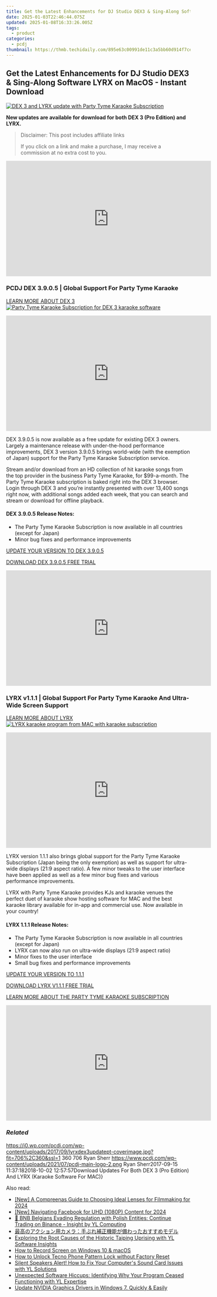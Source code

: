 ```yaml
---
title: Get the Latest Enhancements for DJ Studio DEX3 & Sing-Along Software LYRX on MacOS - Instant Download
date: 2025-01-03T22:46:44.075Z
updated: 2025-01-08T16:33:26.005Z
tags:
  - product
categories:
  - pcdj
thumbnail: https://thmb.techidaily.com/895e63c00991de11c3a5bb60d914f7ce63bcb7f1c27750a5c3c9cc5c0ae68538.jpg
---
```


## Get the Latest Enhancements for DJ Studio DEX3 & Sing-Along Software LYRX on MacOS - Instant Download

[![DEX 3 and LYRX update with Party Tyme Karaoke Subscription](https://i0.wp.com/pcdj.com/wp-content/uploads/2017/09/lyrxdex3updatept-coverimage.jpg?resize=706%2C321&ssl=1)](https://i0.wp.com/pcdj.com/wp-content/uploads/2017/09/lyrxdex3updatept-coverimage.jpg?fit=706%2C360&ssl=1 "DEX 3 and LYRX update with Party Tyme Karaoke Subscription")

**New updates are available for download for both DEX 3 (Pro Edition) and LYRX.**

>  Disclaimer: This post includes affiliate links
>
>  If you click on a link and make a purchase, I may receive a commission at no extra cost to you.
>

<!-- affiliate ads begin -->
<iframe width="560" height="315" src="https://www.youtube.com/embed/MHafwnWSEQk?si=rejNVNpJZH2SqNLy" title="YouTube video player" frameborder="0" allow="accelerometer; autoplay; clipboard-write; encrypted-media; gyroscope; picture-in-picture; web-share" referrerpolicy="strict-origin-when-cross-origin" allowfullscreen></iframe>
<!-- affiliate ads end -->

### PCDJ DEX 3.9.0.5 | Global Support For Party Tyme Karaoke

[LEARN MORE ABOUT DEX 3 ![Party Tyme Karaoke Subscription for DEX 3 karaoke software](https://i1.wp.com/pcdj.com/wp-content/uploads/2017/07/DEX3-PartyTyme.jpg?fit=300%2C169&ssl=1 "Party Tyme Karaoke Subscription for DEX 3 karaoke software")](https://tools.techidaily.com/pcdj/products/)

<!-- affiliate ads begin -->
<iframe width="560" height="315" src="https://www.youtube.com/embed/-Bov2KfWQ_Y?si=MnVczisgeJ-sGW2r" title="YouTube video player" frameborder="0" allow="accelerometer; autoplay; clipboard-write; encrypted-media; gyroscope; picture-in-picture; web-share" referrerpolicy="strict-origin-when-cross-origin" allowfullscreen></iframe>
<!-- affiliate ads end -->

DEX 3.9.0.5 is now available as a free update for existing DEX 3 owners. Largely a maintenance release with under-the-hood performance improvements, DEX 3 version 3.9.0.5 brings world-wide (with the exemption of Japan) support for the Party Tyme Karaoke Subscription service.

Stream and/or download from an HD collection of hit karaoke songs from the top provider in the business Party Tyme Karaoke, for $99-a-month. The Party Tyme Karaoke subscription is baked right into the DEX 3 browser. Login through DEX 3 and you’re instantly presented with over 13,400 songs right now, with additional songs added each week, that you can search and stream or download for offline playback.

#### DEX 3.9.0.5 Release Notes:

* The Party Tyme Karaoke Subscription is now available in all countries (except for Japan)
* Minor bug fixes and performance improvements

[UPDATE YOUR VERSION TO DEX 3.9.0.5](https://tools.techidaily.com/pcdj/products/)

[DOWNLOAD DEX 3.9.0.5 FREE TRIAL](https://tools.techidaily.com/pcdj/products/)

<!-- affiliate ads begin -->
<iframe width="560" height="315" src="https://www.youtube.com/embed/ZLb1ViO4WR8?si=g_aiHGNCd7eAvmDM" title="YouTube video player" frameborder="0" allow="accelerometer; autoplay; clipboard-write; encrypted-media; gyroscope; picture-in-picture; web-share" referrerpolicy="strict-origin-when-cross-origin" allowfullscreen></iframe>
<!-- affiliate ads end -->

### LYRX v1.1.1 | Global Support For Party Tyme Karaoke And Ultra-Wide Screen Support

[LEARN MORE ABOUT LYRX ![LYRX karaoke program from MAC with karaoke subscription](https://i0.wp.com/pcdj.com/wp-content/uploads/2017/08/LYRX11_screenshot1.png?fit=300%2C188&ssl=1 "LYRX karaoke program from MAC with karaoke subscription")](http://www.lyrxkaraoke.com)

<!-- affiliate ads begin -->
<iframe width="560" height="315" src="https://www.youtube.com/embed/gkdZ3A1mock?si=2zeR5GtTU2VujM_w" title="YouTube video player" frameborder="0" allow="accelerometer; autoplay; clipboard-write; encrypted-media; gyroscope; picture-in-picture; web-share" referrerpolicy="strict-origin-when-cross-origin" allowfullscreen></iframe>
<!-- affiliate ads end -->

LYRX version 1.1.1 also brings global support for the Party Tyme Karaoke Subscription (Japan being the only exemption) as well as support for ultra-wide displays (21:9 aspect ratio). A few minor tweaks to the user interface have been applied as well as a few minor bug fixes and various performance improvements.

LYRX with Party Tyme Karaoke provides KJs and karaoke venues the perfect duet of karaoke show hosting software for MAC and the best karaoke library available for in-app and commercial use. Now available in your country!

#### LYRX 1.1.1 Release Notes:

* The Party Tyme Karaoke Subscription is now available in all countries (except for Japan)
* LYRX can now also run on ultra-wide displays (21:9 aspect ratio)
* Minor fixes to the user interface
* Small bug fixes and performance improvements

[UPDATE YOUR VERSION TO 1.1.1](https://tools.techidaily.com/pcdj/products/)

[DOWNLOAD LYRX V1.1.1 FREE TRIAL](http://lyrxkaraoke.com/free-trial-2/)

[LEARN MORE ABOUT THE PARTY TYME KARAOKE SUBSCRIPTION](https://tools.techidaily.com/pcdj/products/)

<!-- affiliate ads begin -->
<iframe width="560" height="315" src="https://www.youtube.com/embed/Wy0uYNNdMDM?si=5ir7EHlr0CkpcYOT" title="YouTube video player" frameborder="0" allow="accelerometer; autoplay; clipboard-write; encrypted-media; gyroscope; picture-in-picture; web-share" referrerpolicy="strict-origin-when-cross-origin" allowfullscreen></iframe>
<!-- affiliate ads end -->

### _Related_

https://i0.wp.com/pcdj.com/wp-content/uploads/2017/09/lyrxdex3updatept-coverimage.jpg?fit=706%2C360&ssl=1 360 706 Ryan Sherr https://www.pcdj.com/wp-content/uploads/2021/07/pcdj-main-logo-2.png Ryan Sherr2017-09-15 11:37:182018-10-02 12:57:57Download Updates For Both DEX 3 (Pro Edition) And LYRX (Karaoke Software For MAC)}

<ins class="adsbygoogle"
     style="display:block"
     data-ad-format="autorelaxed"
     data-ad-client="ca-pub-7571918770474297"
     data-ad-slot="1223367746"></ins>

<ins class="adsbygoogle"
     style="display:block"
     data-ad-client="ca-pub-7571918770474297"
     data-ad-slot="8358498916"
     data-ad-format="auto"
     data-full-width-responsive="true"></ins>

<span class="atpl-alsoreadstyle">Also read:</span>
<div><ul>
<li><a href="https://facebook-video-footage.techidaily.com/new-a-compreenas-guide-to-choosing-ideal-lenses-for-filmmaking-for-2024/"><u>[New] A Compreenas Guide to Choosing Ideal Lenses for Filmmaking for 2024</u></a></li>
<li><a href="https://facebook-video-content.techidaily.com/new-navigating-facebook-for-uhd-1080p-content-for-2024/"><u>[New] Navigating Facebook for UHD (1080P) Content for 2024</u></a></li>
<li><a href="https://win-hot.techidaily.com/bnb-belgians-evading-regulation-with-polish-entities-continue-trading-on-binance-insight-by-yl-computing/"><u>🚨 BNB Belgians Evading Regulation with Polish Entities: Continue Trading on Binance - Insight by YL Computing</u></a></li>
<li><a href="https://discover-helper.techidaily.com/5pya6auy44gu44ki44kv44k344on44oz55so44kr44oh44op77ya5oml44g244km6koc5q2j5qmf6io944gm5ykz44kp44gj44gf44gk44gz44gz44kb44oi44oh44or/"><u>最高のアクション用カメラ：手ぶれ補正機能が備わったおすすめモデル</u></a></li>
<li><a href="https://win-hot.techidaily.com/exploring-the-root-causes-of-the-historic-taiping-uprising-with-yl-software-insights/"><u>Exploring the Root Causes of the Historic Taiping Uprising with YL Software Insights</u></a></li>
<li><a href="https://tech-revival.techidaily.com/how-to-record-screen-on-windows-10-and-macos/"><u>How to Record Screen on Windows 10 & macOS</u></a></li>
<li><a href="https://unlock-android.techidaily.com/how-to-unlock-tecno-phone-pattern-lock-without-factory-reset-by-drfone-android/"><u>How to Unlock Tecno Phone Pattern Lock without Factory Reset</u></a></li>
<li><a href="https://win-hot.techidaily.com/silent-speakers-alert-how-to-fix-your-computers-sound-card-issues-with-yl-solutions/"><u>Silent Speakers Alert! How to Fix Your Computer's Sound Card Issues with YL Solutions</u></a></li>
<li><a href="https://win-hot.techidaily.com/unexpected-software-hiccups-identifying-why-your-program-ceased-functioning-with-yl-expertise/"><u>Unexpected Software Hiccups: Identifying Why Your Program Ceased Functioning with YL Expertise</u></a></li>
<li><a href="https://technical-tips.techidaily.com/update-nvidia-graphics-drivers-in-windows-7-quickly-and-easily/"><u>Update NVIDIA Graphics Drivers in Windows 7. Quickly & Easily</u></a></li>
</ul></div>

